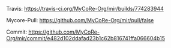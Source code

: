Travis: https://travis-ci.org/MyCoRe-Org/mir/builds/774283944 

Mycore-Pull: https://github.com/MyCoRe-Org/mir/pull/false 

Commit: https://github.com/MyCoRe-Org/mir/commit/e482d102ddafad23b1c62b816741ffa066604b15